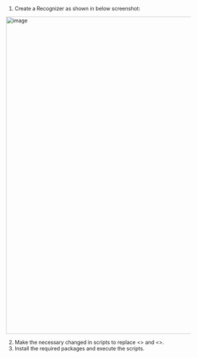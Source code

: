 1. Create a Recognizer as shown in below screenshot:

<img width="865" alt="image" src="https://github.com/jainsourabh2/googlecloudplatform/assets/7837488/7857233e-50a6-4a63-8976-a9a73e115c82">

2. Make the necessary changed in scripts to replace <<project-number>> and <<bucket-name>>.
3. Install the required packages and execute the scripts.
